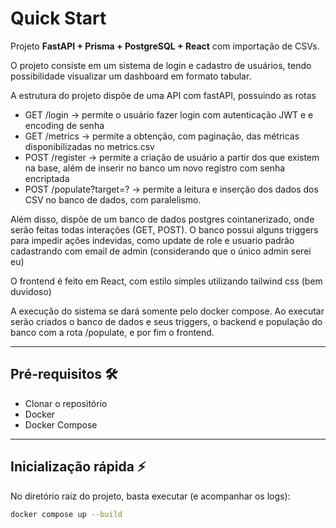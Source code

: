# Quick Start 

Projeto **FastAPI + Prisma + PostgreSQL + React** com importação de CSVs.

O projeto consiste em um sistema de login e cadastro de usuários, tendo possibilidade visualizar um dashboard em formato tabular.

A estrutura do projeto dispõe de uma API com fastAPI, possuindo as rotas

- GET /login -> permite o usuário fazer login com autenticação JWT e e encoding de senha
- GET /metrics -> permite a obtenção, com paginação, das métricas disponibilizadas no metrics.csv
- POST /register -> permite a criação de usuário a partir dos que existem na base, além de inserir no banco um novo registro com senha encriptada
- POST /populate?target=? -> permite a leitura e inserção dos dados dos CSV no banco de dados, com paralelismo.

Além disso, dispõe de um banco de dados postgres cointanerizado, onde serão feitas todas interações (GET, POST). O banco possui alguns triggers para impedir ações indevidas, como update de role e usuario padrão cadastrando com email de admin (considerando que o único admin serei eu)

O frontend é feito em React, com estilo simples utilizando tailwind css (bem duvidoso)

A execução do sistema se dará somente pelo docker compose. Ao executar serão criados o banco de dados e seus triggers, o backend e população do banco com a rota /populate, e por fim o frontend.

---

## Pré-requisitos 🛠️

- Clonar o repositório
- Docker
- Docker Compose

---

## Inicialização rápida ⚡

No diretório raiz do projeto, basta executar (e acompanhar os logs):

```bash
docker compose up --build
